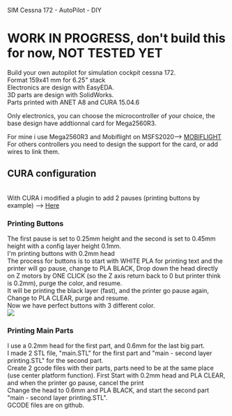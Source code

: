 SIM Cessna 172 - AutoPilot - DIY<BR />

<H1>WORK IN PROGRESS, don't build this for now, NOT TESTED YET</H1>

Build your own autopilot for simulation cockpit cessna 172.<BR />
Format 159x41 mm for 6.25" stack<BR />
Electronics are design with EasyEDA.<BR />
3D parts are design with SolidWorks.<BR />
Parts printed with ANET A8 and CURA 15.04.6

Only electronics, you can choose the microcontroller of your choice, the base design have addtionnal card for Mega2560R3.

For mine i use Mega2560R3 and Mobiflight on MSFS2020--> <a href='https://www.mobiflight.com/en/index.html'>MOBIFLIGHT</a><BR />
For others controllers you need to design the support for the card, or add wires to link them.

<H2>CURA configuration</H2><BR />
With CURA i modified a plugin to add 2 pauses (printing buttons by example) --> <a href='https://github.com/kkr0kk/c172-autopilot/blob/main/Gcode/pauseAtZ.py'>Here</a><BR />
<H3>Printing Buttons</H3>
The first pause is set to 0.25mm height and the second is set to 0.45mm height with a config layer height 0.1mm.<BR />
I'm printing buttons with 0.2mm head<BR />
The process for buttons is to start with WHITE PLA for printing text and the printer will go pause, change to PLA BLACK, Drop down the head directly on Z motors by ONE CLICK (so the Z axis return back to 0 but printer think is 0.2mm), purge the color, and resume.<BR />
It will be printing the black layer (fast), and the printer go pause again, Change to PLA CLEAR, purge and resume.<BR />
Now we have perfect buttons with 3 different color.<BR />
<img src='https://github.com/kkr0kk/c172-autopilot/blob/main/images/buttons.png?raw=true'></img>
<H3>Printing Main Parts</H3>
I use a 0.2mm head for the first part, and 0.6mm for the last big part.<BR />
I made 2 STL file, "main.STL" for the first part and "main - second layer printing.STL" for the second part.<BR />
Create 2 gcode files with their parts, parts need to be at the same place (use center platform function).
First Start with 0.2mm head and PLA CLEAR, and when the printer go pause, cancel the print<BR />
Change the head to 0.6mm and PLA BLACK, and start the second part "main - second layer printing.STL".<BR />
GCODE files are on github.<BR />
